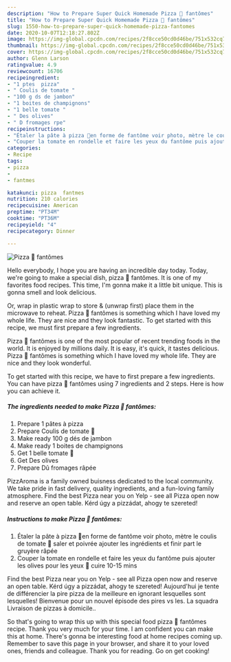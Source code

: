 ```yaml
---
description: "How to Prepare Super Quick Homemade Pizza 🍕 fantômes"
title: "How to Prepare Super Quick Homemade Pizza 🍕 fantômes"
slug: 1550-how-to-prepare-super-quick-homemade-pizza-fantomes
date: 2020-10-07T12:18:27.802Z
image: https://img-global.cpcdn.com/recipes/2f8cce50cd0d46be/751x532cq70/pizza-🍕-fantomes-photo-principale-de-la-recette.jpg
thumbnail: https://img-global.cpcdn.com/recipes/2f8cce50cd0d46be/751x532cq70/pizza-🍕-fantomes-photo-principale-de-la-recette.jpg
cover: https://img-global.cpcdn.com/recipes/2f8cce50cd0d46be/751x532cq70/pizza-🍕-fantomes-photo-principale-de-la-recette.jpg
author: Glenn Larson
ratingvalue: 4.9
reviewcount: 16706
recipeingredient:
- "1 ptes  pizza"
- " Coulis de tomate "
- "100 g ds de jambon"
- "1 boites de champignons"
- "1 belle tomate "
- " Des olives"
- " D fromages rpe"
recipeinstructions:
- "Étaler la pâte à pizza 🍕en forme de fantôme voir photo, mètre le coulis de tomate 🍅 saler et poivrée ajouter les ingrédients et finir part le gruyère râpée"
- "Couper la tomate en rondelle et faire les yeux du fantôme puis ajouter les olives pour les yeux 👀 cuire 10-15 mins"
categories:
- Recipe
tags:
- pizza
- 
- fantmes

katakunci: pizza  fantmes 
nutrition: 210 calories
recipecuisine: American
preptime: "PT34M"
cooktime: "PT36M"
recipeyield: "4"
recipecategory: Dinner

---
```



![Pizza 🍕 fantômes](https://img-global.cpcdn.com/recipes/2f8cce50cd0d46be/751x532cq70/pizza-🍕-fantomes-photo-principale-de-la-recette.jpg)

Hello everybody, I hope you are having an incredible day today. Today, we're going to make a special dish, pizza 🍕 fantômes. It is one of my favorites food recipes. This time, I'm gonna make it a little bit unique. This is gonna smell and look delicious.

Or, wrap in plastic wrap to store &amp; (unwrap first) place them in the microwave to reheat. Pizza 🍕 fantômes is something which I have loved my whole life. They are nice and they look fantastic. To get started with this recipe, we must first prepare a few ingredients.

Pizza 🍕 fantômes is one of the most popular of recent trending foods in the world. It is enjoyed by millions daily. It is easy, it's quick, it tastes delicious. Pizza 🍕 fantômes is something which I have loved my whole life. They are nice and they look wonderful.


To get started with this recipe, we have to first prepare a few ingredients. You can have pizza 🍕 fantômes using 7 ingredients and 2 steps. Here is how you can achieve it.

<!--inarticleads1-->

##### The ingredients needed to make Pizza 🍕 fantômes:

1. Prepare 1 pâtes à pizza
1. Prepare  Coulis de tomate 🍅
1. Make ready 100 g dés de jambon
1. Make ready 1 boites de champignons
1. Get 1 belle tomate 🍅
1. Get  Des olives
1. Prepare  Dû fromages râpée


PizzAroma is a family owned buisness dedicated to the local community. We take pride in fast delivery, quality ingredients, and a fun-loving family atmosphere. Find the best Pizza near you on Yelp - see all Pizza open now and reserve an open table. Kérd úgy a pizzádat, ahogy te szereted! 

<!--inarticleads2-->

##### Instructions to make Pizza 🍕 fantômes:

1. Étaler la pâte à pizza 🍕en forme de fantôme voir photo, mètre le coulis de tomate 🍅 saler et poivrée ajouter les ingrédients et finir part le gruyère râpée
1. Couper la tomate en rondelle et faire les yeux du fantôme puis ajouter les olives pour les yeux 👀 cuire 10-15 mins


Find the best Pizza near you on Yelp - see all Pizza open now and reserve an open table. Kérd úgy a pizzádat, ahogy te szereted! Aujourd&#39;hui je tente de différencier la pire pizza de la meilleure en ignorant lesquelles sont lesquelles! Bienvenue pour un nouvel épisode des pires vs les. La squadra Livraison de pizzas à domicile.. 

So that's going to wrap this up with this special food pizza 🍕 fantômes recipe. Thank you very much for your time. I am confident you can make this at home. There's gonna be interesting food at home recipes coming up. Remember to save this page in your browser, and share it to your loved ones, friends and colleague. Thank you for reading. Go on get cooking!
